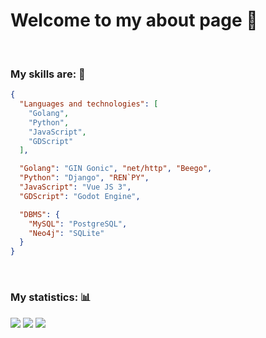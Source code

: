 # Welcome to my about page 🤠

<br>

### My skills are: 🧠

```JSON
{
  "Languages and technologies": [
    "Golang",
    "Python",
    "JavaScript",
    "GDScript"
  ],

  "Golang": "GIN Gonic", "net/http", "Beego",
  "Python": "Django", "REN`PY",
  "JavaScript": "Vue JS 3",
  "GDScript": "Godot Engine",

  "DBMS": {
    "MySQL": "PostgreSQL",
    "Neo4j": "SQLite"
  }
}
```

<br>

### My statistics: 📊

![](http://github-profile-summary-cards.vercel.app/api/cards/profile-details?username=Roupse&theme=github_dark)</div></center>
![](http://github-profile-summary-cards.vercel.app/api/cards/repos-per-language?username=Roupse&theme=github_dark) 
![](http://github-profile-summary-cards.vercel.app/api/cards/stats?username=Roupse&theme=github_dark)

<br>


